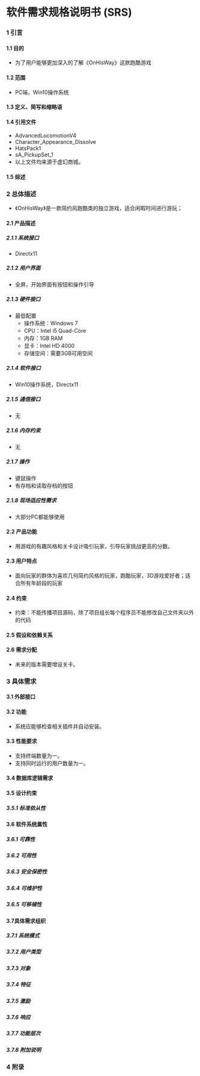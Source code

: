 # 软件需求规格说明书 (SRS)
###  1 引言	

#### 1.1 目的
* 为了用户能够更加深入的了解《OnHisWay》这款跑酷游戏
#### 1.2 范围
* PC端，Win10操作系统
#### 1.3 定义、简写和缩略语
#### 1.4 引用文件
* AdvancedLocomotionV4
* Character_Appearance_Dissolve
* HatsPack1
* sA_PickupSet_1
* 以上文件均来源于虚幻商城。
#### 1.5 综述

### 2 总体描述
* 《OnHisWay》是一款简约风跑酷类的独立游戏，适合闲暇时间进行游玩；
#### 2.1 产品描述
##### 2.1.1 系统接口
* Directx11
##### 2.1.2 用户界面
* 全屏，开始界面有按钮和操作引导
##### 2.1.3 硬件接口
* 最低配置
	* 操作系统：Windows 7
	* CPU：Intel i5 Quad-Core
	* 内存：1GB RAM
	* 显卡：Intel HD 4000 
	* 存储空间：需要3GB可用空间
##### 2.1.4 软件接口
* Win10操作系统，Directx11
##### 2.1.5 通信接口
* 无
##### 2.1.6 内存约束
* 无
##### 2.1.7 操作
* 键鼠操作
* 有存档和读取存档的按钮
##### 2.1.8 现场适应性需求
* 大部分PC都能够使用
#### 2.2 产品功能
* 用游戏的有趣风格和关卡设计吸引玩家，引导玩家挑战更高的分数。
#### 2.3 用户特点
* 面向玩家的群体为喜欢几何简约风格的玩家，跑酷玩家，3D游戏爱好者；适合所有年龄段的玩家
#### 2.4 约束
* 约束：不能传播项目源码，除了项目组长每个程序员不能修改自己文件夹以外的代码
#### 2.5 假设和依赖关系
#### 2.6 需求分配
* 未来的版本需要增设关卡。
### 3 具体需求
#### 3.1 外部接口
#### 3.2 功能
* 系统应能够检查相关插件并自动安装。
#### 3.3 性能要求
* 支持终端数量为一。
* 支持同时运行的用户数量为一。
#### 3.4 数据库逻辑需求
#### 3.5 设计约束
##### 3.5.1 标准依从性
#### 3.6 软件系统属性
##### 3.6.1 可靠性
##### 3.6.2 可用性
##### 3.6.3 安全保密性
##### 3.6.4 可维护性
##### 3.6.5 可移植性
#### 3.7具体需求组织
##### 3.7.1 系统模式
##### 3.7.2 用户类型
##### 3.7.3 对象
##### 3.7.4 特征
##### 3.7.5 激励
##### 3.7.6 响应
##### 3.7.7 功能层次
##### 3.7.8 附加说明
### 4 附录

